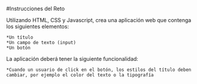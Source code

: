 #Instrucciones del Reto

  Utilizando HTML, CSS y Javascript, crea una aplicación web que contenga los siguientes elementos:

    *Un título
    *Un campo de texto (input)
    *Un botón
  La aplicación deberá tener la siguiente funcionalidad:

    *Cuando un usuario de click en el botón, los estilos del título deben cambiar, por ejemplo el color del texto o la tipografía
